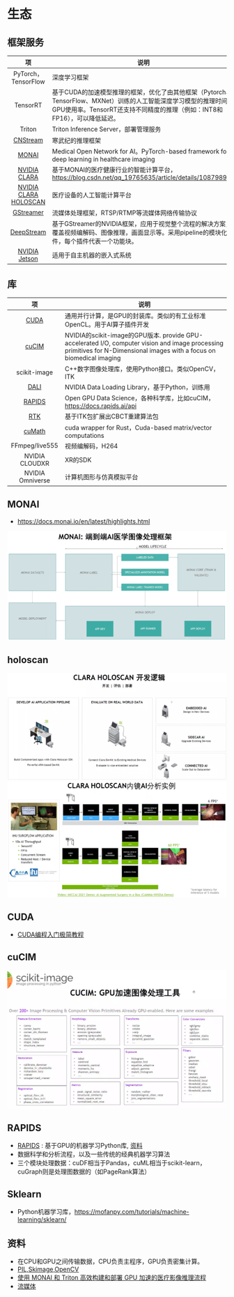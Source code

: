 # 生态

## 框架服务
| 项 | 说明 |
| :-: | - |
| PyTorch，TensorFlow | 深度学习框架 |
| TensorRT | 基于CUDA的加速模型推理的框架，优化了由其他框架（Pytorch、TensorFlow、MXNet）训练的人工智能深度学习模型的推理时间和GPU使用率。TensorRT还支持不同精度的推理（例如：INT8和FP16），可以降低延迟。 |
| Triton | Triton Inference Server，部署管理服务 |
| [CNStream](https://github.com/Cambricon/CNStream/blob/master/docs/release_document/latest/Cambricon-CNStream-User-Guide-CN-vlatest.pdf) | 寒武纪的推理框架 |
| [MONAI](http://www.cww.net.cn/article?id=480005) | Medical Open Network for AI。PyTorch-based framework for deep learning in healthcare imaging |
| [NVIDIA CLARA](https://developer.nvidia.com/clara)  | 基于MONAI的医疗健康行业的智能计算平台，https://blog.csdn.net/qq_19765635/article/details/108798962 |
| [NVIDIA CLARA HOLOSCAN](https://www.nvidia.cn/clara/medical-devices/) | 医疗设备的人工智能计算平台 |
| [GStreamer](https://www.cnblogs.com/xleng/p/10948838.html) | 流媒体处理框架，RTSP/RTMP等流媒体网络传输协议  |
| [DeepStream](https://blog.csdn.net/Tosonw/article/details/104154090) | 基于GStreamer的NVIDIA框架，应用于视觉整个流程的解决方案，覆盖视频编解码、图像推理，画面显示等。采用pipeline的模块化插件，每个插件代表一个功能块。 |
| [NVIDIA Jetson](https://baike.baidu.com/item/NVIDIA%20Jetson/23623742) | 适用于自主机器的嵌入式系统  |

## 库
| 项 | 说明 |
| :-: | - |
| [CUDA](https://devblogs.nvidia.com/even-easier-introduction-cuda/) | 通用并行计算，是GPU的封装库。类似的有工业标准OpenCL。用于AI算子插件开发 |
| [cuCIM](https://www.quansight.com/post/performance-for-image-processing-with-cucim) | NVIDIA的scikit-image的GPU版本. provide GPU-accelerated I/O, computer vision and image processing primitives for N-Dimensional images with a focus on biomedical imaging |
| scikit-image | C++数字图像处理库，使用Python接口。类似OpenCV，ITK |
| [DALI](https://github.com/NVIDIA/DALI) | NVIDIA Data Loading Library，基于Python，训练用 |
| [RAPIDS](https://rapids.ai/) | Open GPU Data Science，各种科学库，比如cuCIM，https://docs.rapids.ai/api |
| [RTK](http://www.openrtk.org/) | 基于ITK包扩展出CBCT重建算法包 |
| [cuMath](https://crates.io/crates/cumath/) | cuda wrapper for Rust，Cuda-based matrix/vector computations |
| FFmpeg/live555 | 视频编解码，H264 |
| NVIDIA CLOUDXR | XR的SDK |
| NVIDIA Omniverse | 计算机图形与仿真模拟平台 |

## MONAI
* https://docs.monai.io/en/latest/highlights.html

![](../s/eco/monai.png)

## holoscan
![](../s/eco/holoscan_dev.png)
![](../s/eco/holoscan.png)

## CUDA
* [CUDA编程入门极简教程](https://zhuanlan.zhihu.com/p/34587739)

## cuCIM
![](../s/eco/cucim.png)

## RAPIDS
* [RAPIDS](https://www.nvidia.cn/deep-learning-ai/software/rapids/) : 基于GPU的机器学习Python库, [资料](https://www.datalearner.com/blog/1051562381920769)
* 数据科学和分析流程，以及一些传统的经典机器学习算法
* 三个模块处理数据：cuDF相当于Pandas，cuML相当于scikit-learn，cuGraph则是处理图数据的（如PageRank算法）

## Sklearn
* Python机器学习库，https://mofanpy.com/tutorials/machine-learning/sklearn/

## 资料
* 在CPU和GPU之间传输数据，CPU负责主程序，GPU负责密集计算。
* [PIL,Skimage,OpenCV](https://blog.csdn.net/qq_43258953/article/details/101154116)
* [使用 MONAI 和 Triton 高效构建和部署 GPU 加速的医疗影像推理流程](https://mp.weixin.qq.com/s/HeD4QwrTJyPcxmNnw2z5fQ)
* [流媒体](https://tech.wangyaqi.cn/#/common/streammedia)
